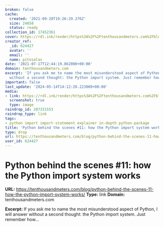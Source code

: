 ```yaml
---
broken: false
cache:
  created: '2021-09-20T19:26:29.276Z'
  size: 24658
  status: ready
collection_id: 17452361
cover: https://rdl.ink/render/https%3A%2F%2Ftenthousandmeters.com%2Fblog%2Fpython-behind-the-scenes-11-how-the-python-import-system-works%2F
creator_ref:
  _id: 624427
  avatar: ''
  email: ''
  name: pitosalas
date: '2021-07-17T12:44:19.862000+00:00'
domain: tenthousandmeters.com
excerpt: 'If you ask me to name the most misunderstood aspect of Python, I will answer
  without a second thought: the Python import system. Just remember how...'
important: false
last_update: '2024-05-14T14:12:20.223000+00:00'
media:
- link: https://rdl.ink/render/https%3A%2F%2Ftenthousandmeters.com%2Fblog%2Fpython-behind-the-scenes-11-how-the-python-import-system-works%2F
  screenshot: true
  type: image
raindrop_id: 287331553
raindrop_type: link
tags:
- python import import-statement explainer in-depth python-package
title: 'Python behind the scenes #11: how the Python import system works'
type: drop
url: https://tenthousandmeters.com/blog/python-behind-the-scenes-11-how-the-python-import-system-works/
user_id: 624427
---
```


# Python behind the scenes #11: how the Python import system works

**URL:** https://tenthousandmeters.com/blog/python-behind-the-scenes-11-how-the-python-import-system-works/
**Type:** link
**Domain:** tenthousandmeters.com

**Excerpt:** If you ask me to name the most misunderstood aspect of Python, I will answer without a second thought: the Python import system. Just remember how...
